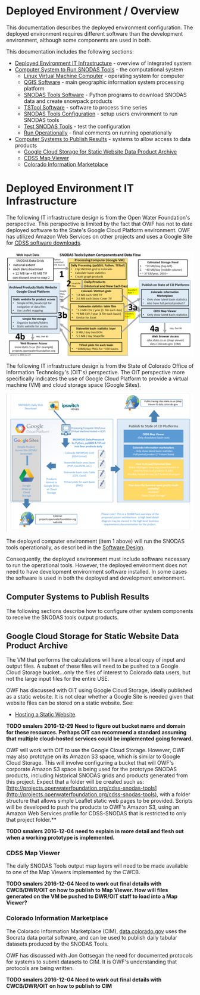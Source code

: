 # Deployed Environment / Overview

This documentation describes the deployed environment configuration.
The deployed environment requires different software than the development environment, although some components are used in both.

This documentation includes the following sections:

* [Deployed Environment IT Infrastructure](#deployed-environment-it-infrastructure) - overview of integrated system
* [Computer System to Run SNODAS Tools](#computer-system-to-run-snodas-tools) - the computational system
	+ [Linux Virtual Machine Computer](#linux-virtual-machine-computer) - operating system for computer
	+ [QGIS Software](#qgis-software) - main geographic information system processing platform
	+ [SNODAS Tools Software](#snodas-tools-software) - Python programs to download SNODAS data and create snowpack products
	+ [TSTool Software](#tstool-software) - software to process time series
	+ [SNODAS Tools Configuration](#snodas-tools-configuration) - setup users environment to run SNODAS tools
	+ [Test SNODAS Tools](#test-snodas-tools) - test the configuration
	+ [Run Operationally](#run-operationally) - final comments on running operationally
* [Computer Systems to Publish Results](#computer-systems-to-publish-results) - systems to allow access to data products
	+ [Google Cloud Storage for Static Website Data Product Archive](#google-cloud-storage-for-static-website-data-product-archive)
	+ [CDSS Map Viewer](#cdss-map-viewer)
	+ [Colorado Information Marketplace](#colorado-information-marketplace)


# Deployed Environment IT Infrastructure

The following IT infrastructure design is from the Open Water Foundation's perspective.
This perspective is limited by the fact that OWF has not to date deployed software to the State's Google Cloud Platform environment.
OWF has utilized Amazon Web Services on other projects and uses a Google Site for [CDSS software downloads](https://sites.google.com/site/cdssstaging/home).

![Deployed System](../software-design/overview-images/SNODAS-Tools-System-Diagram-v3.png)

The following IT infrastructure design is from the State of Colorado Office of Information Technology's (OIT's) perspective.
The OIT perspective more specifically indicates the use of Google Cloud Platform to provide a virtual machine (VM) and cloud storage space (Google Sites).

![Deployed System](../software-design/overview-images/OIT-image.png)

The deployed computer environment (item 1 above) will run the SNODAS tools operationally,
as described in the [Software Design](../software-design/overview).

Consequently, the deployed environment must include software necessary to run the operational tools.
However, the deployed environment does not need to have development environment software installed.
In some cases the software is used in both the deployed and development environment.

## Computer Systems to Publish Results ##

The following sections describe how to configure other system components to receive the SNODAS tools output products.

## Google Cloud Storage for Static Website Data Product Archive ##

The VM that performs the calculations will have a local copy of input and output files.
A subset of these files will need to be pushed to a Google Cloud Storage bucket...only the files of interest to Colorado data users,
but not the large input files for the entire USE.

OWF has discussed with OIT using Google Cloud Storage, ideally published as a static website.
It is not clear whether a Google Site is needed given that website files can be stored on a static website.  See:

* [Hosting a Static Website](https://cloud.google.com/storage/docs/hosting-static-website).

**TODO smalers 2016-12-29 Need to figure out bucket name and domain for these resources.
Perhaps OIT can recommend a standard assuming that multiple cloud-hosted services could be implemented going forward.**

OWF will work with OIT to use the Google Cloud Storage.  However, OWF may also prototype on its Amazon S3 space,
which is similar to Google Cloud Storage.
This will involve configuring a bucket that will 
OWF's corporate Amazon S3 space is being used for the prototype SNODAS products, including historical SNODAS grids and
products generated from this project.
Expect that a folder will be created such as:
[http://projects.openwaterfoundation.org/cdss-snodas-tools](http://projects.openwaterfoundation.org/cdss-snodas-tools), with
a folder structure that allows simple Leaflet static web pages to be provided.  Scripts will be developed to push the products to OWF's Amazon S3,
using an Amazon Web Services profile for CDSS-SNODAS that is restricted to only that project folder.**

**TODO smalers 2016-12-04 need to explain in more detail and flesh out when a working prototype is implemented.**

### CDSS Map Viewer ###

The daily SNODAS Tools output map layers will need to be made available to one of the Map Viewers implemented by the CWCB.

**TODO smalers 2016-12-04 Need to work out final details with CWCB/DWR/OIT on how to publish to Map Viewer.
How will files generated on the VM be pushed to DWR/OIT staff to load into a Map Viewer?**

### Colorado Information Marketplace ###

The Colorado Information Marketplace (CIM), [data.colorado.gov](http://data.colorado.gov) uses the Socrata data portal software,
and can be used to publish daily tabular datasets produced by the SNODAS Tools.

OWF has discussed with Jon Gottsegan the need for documented protocols for systems to submit datasets to CIM.
It is OWF's understanding that protocols are being written.

**TODO smalers 2016-12-04 Need to work out final details with CWCB/DWR/OIT on how to publish to CIM**
